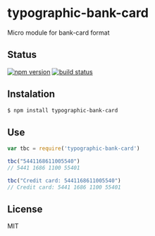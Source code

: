 # typographic-bank-card

  Micro module for bank-card format

## Status

[![npm version][npm-image]][npm-url]
[![build status][travis-image]][travis-url]

## Instalation

```sh
$ npm install typographic-bank-card
```

## Use

```js
var tbc = require('typographic-bank-card')

tbc("5441168611005540")
// 5441 1686 1100 55401

tbc("Credit card: 5441168611005540")
// Credit card: 5441 1686 1100 55401
```

## License

  MIT
  
[npm-image]: https://img.shields.io/npm/v/typographic-bank-card.svg?style=flat-square
[npm-url]: https://npmjs.org/package/typographic-bank-card
[travis-image]: https://travis-ci.org/beshkenadze/typographic-bank-card.svg?style=flat-square&branch=0.1.1
[travis-url]: https://travis-ci.org/beshkenadze/typographic-bank-card
